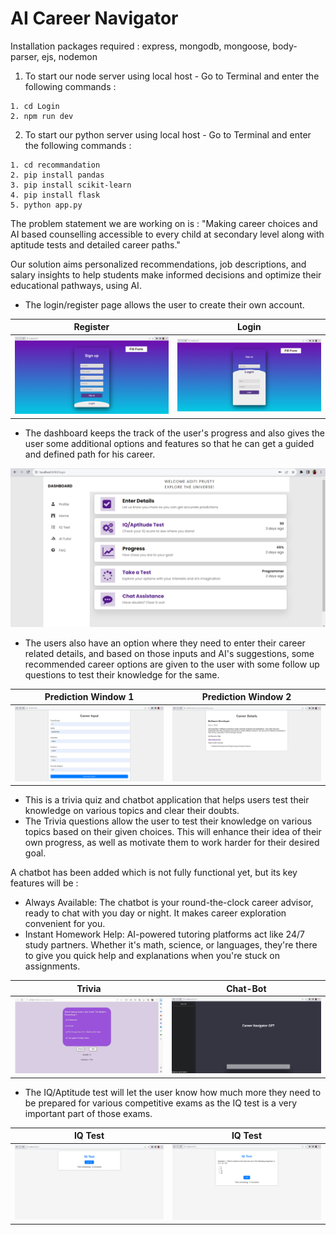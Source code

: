 <h1>AI Career Navigator</h1>

Installation packages required : express, mongodb, mongoose, body-parser, ejs, nodemon

1) To start our node server using local host -
Go to Terminal and enter the following commands :

```
1. cd Login
2. npm run dev
```

2) To start our python server using local host -
Go to Terminal and enter the following commands :

```
1. cd recommandation
2. pip install pandas 
3. pip install scikit-learn 
4. pip install flask
5. python app.py
```

The problem statement we are working on is : "Making career choices and AI based counselling accessible to every child at secondary level along with aptitude tests and detailed career paths."

Our solution aims personalized recommendations, job descriptions, and salary insights to help students make informed decisions and optimize their educational pathways, using AI.

* The login/register page allows the user to create their own account. 

| Register | Login |
|---|---|
| ![register](img/signup.png) | ![login](img/login.png) |

* The dashboard keeps the track of the user's progress and also gives the user some additional options and features so that he can get a guided and defined path for his career.
  
![dashboard](img/dashboard.png)

* The users also have an option where they need to enter their career related details, and based on those inputs and AI's suggestions, some recommended career options are given to the user with some follow up questions to test their knowledge for the same.

| Prediction Window 1 | Prediction Window 2 |
|---|---|
| ![prediction window](img/prediction1.png) | ![prediction window](img/prediction2.png) |

* This is a trivia quiz and chatbot application that helps users test their knowledge on various topics and clear their doubts.
* The Trivia questions allow the user to test their knowledge on various topics based on their given choices. This will enhance their idea of their own progress, as well as motivate them to work harder for their desired goal.

A chatbot has been added which is not fully functional yet, but its key features will be :
* Always Available: The chatbot is your round-the-clock career advisor, ready to chat with you day or night. It makes career exploration convenient for you.
* Instant Homework Help: AI-powered tutoring platforms act like 24/7 study partners. Whether it's math, science, or languages, they're there to give you quick help and explanations when you're stuck on assignments.

| Trivia | Chat-Bot |
|---|---|
| ![trivia](img/trivia.jpeg) | ![chatbot](img/chatbot.png) |

* The IQ/Aptitude test will let the user know how much more they need to be prepared for various competitive exams as the IQ test is a very important part of those exams.

| IQ Test | IQ Test |
|---|---|
| ![register](img/iqtest1.png) |![register](img/iqtest2.png)|




